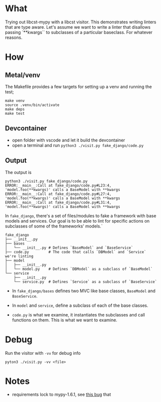 # What

Trying out libcst-mypy with a libcst visitor. This demonstrates
writing linters that are type aware. Let's assume we want to write a
linter that disallows passing `**kwargs`` to subclasses of a
particular baseclass. For whatever reasons.

# How

## Metal/venv

The Makefile provides a few targets for setting up a venv and running the test;

```
make venv
source .venv/bin/activate
make deps
make test
```

## Devcontainer

* open folder with vscode and let it build the devcontainer
* open a terminal and run `python3 ./visit.py fake_django/code.py`

## Output

The output is
```
python3 ./visit.py fake_django/code.py
ERROR:__main__:Call at fake_django/code.py#L23:4, 'model.foo(**kwargs)' calls a BaseModel with **kwargs
ERROR:__main__:Call at fake_django/code.py#L27:4, 'model.foo(**kwargs)' calls a BaseModel with **kwargs
ERROR:__main__:Call at fake_django/code.py#L31:4, 'model.foo(**kwargs)' calls a BaseModel with **kwargs
```

In `fake_django`, there's a set of files/modules to fake a framework
with base models and services. Our goal is to be able to lint for
specific actions on subclasses of some of the frameworks' models.`

```
fake_django
├── __init__.py
├── bases
│   └── __init__.py # Defines `BaseModel` and `BaseService`
├── code.py         # The code that calls `DBModel` and `Service` we're linting
├── model
│   ├── __init__.py
│   └── model.py    # Defines `DBModel` as a subclass of `BaseModel`
└── service
    ├── __init__.py
    └── service.py  # Defines `Service` as a subclass of `BaseService`
```

* In `fake_django/bases` defines two MVC like base classes, `BaseModel`
  and `BaseService`.

* In `model` and `service`, define a subclass of each of the base classes.

* `code.py` is what we examine, it instantiates the subclasses and
  call functions on them. This is what we want to examine.

# Debug

Run the visitor with `-vv` for debug info

```
pyton3 ./visit.py -vv <file>
```

# Notes

* requirements lock to mypy-1.6.1, see [this bug](https://github.com/dosisod/refurb/issues/305) that
